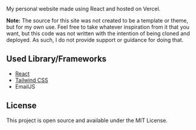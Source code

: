

My personal website made using React and hosted on Vercel.

**Note:** The source for this site was not created to be a template or theme, but for my own use. Feel free to take whatever inspiration from it that you want, but this code was not written with the intention of being cloned and deployed. As such, I do not provide support or guidance for doing that.

## Used Library/Frameworks

- [React](https://react.dev/)
- [Tailwind CSS](https://tailwindcss.com/)
- EmailJS


## License

This project is open source and available under the MIT License.

